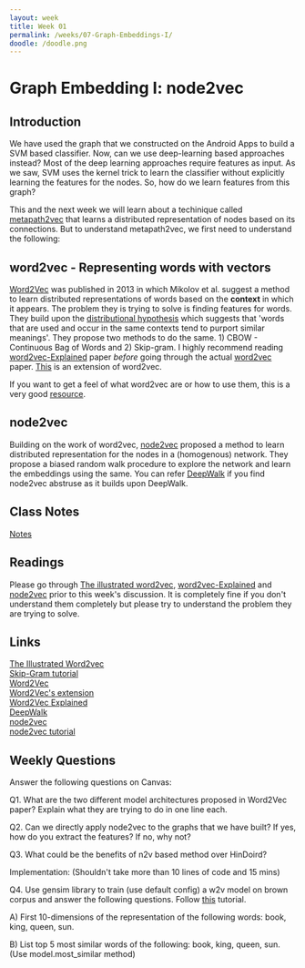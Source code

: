 ```yaml
---
layout: week
title: Week 01
permalink: /weeks/07-Graph-Embeddings-I/
doodle: /doodle.png
---
```


# Graph Embedding I: node2vec

## Introduction

We have used the graph that we constructed on the Android Apps to build a SVM based classifier.
Now, can we use deep-learning based approaches instead?
Most of the deep learning approaches require features as input. As we saw, SVM uses the kernel trick to learn the classifier without explicitly learning the features for the nodes. So, how do we learn features from this graph?

This and the next week we will learn about a techinique called [metapath2vec](https://ericdongyx.github.io/papers/KDD17-dong-chawla-swami-metapath2vec.pdf) that learns a distributed representation of nodes based on its connections. But to understand metapath2vec, we first need to understand the following:

## word2vec - Representing words with vectors

[Word2Vec](https://arxiv.org/pdf/1301.3781.pdf) was published in 2013 in which Mikolov et al. suggest a method to learn distributed representations of words based on the **context** in which it appears. The problem they is trying to solve is finding features for words. They build upon the [distributional hypothesis](https://en.wikipedia.org/wiki/Distributional_semantics) which suggests that 'words that are used and occur in the same contexts tend to purport similar meanings'. They propose two methods to do the same. 1) CBOW - Continuous Bag of Words and 2) Skip-gram. I highly recommend reading [word2vec-Explained](https://arxiv.org/pdf/1402.3722.pdf) paper *before* going through the actual [word2vec](https://arxiv.org/pdf/1301.3781.pdf) paper. [This](https://arxiv.org/pdf/1310.4546.pdf) is an extension of word2vec.

If you want to get a feel of what word2vec are or how to use them, this is a very good [resource](https://gist.github.com/aparrish/2f562e3737544cf29aaf1af30362f469).

## node2vec

Building on the work of word2vec, [node2vec](https://arxiv.org/pdf/1607.00653.pdf) proposed a method to learn distributed representation for the nodes in a (homogenous) network. They propose a biased random walk procedure to explore the network and learn the embeddings using the same. You can refer [DeepWalk](https://arxiv.org/pdf/1403.6652.pdf) if you find node2vec abstruse as it builds upon DeepWalk.

## Class Notes
[Notes](https://github.com/afraenkel/capstone-malware-domain/raw/master/notes/Week7Notes.pdf)

## Readings
Please go through [The illustrated word2vec](http://jalammar.github.io/illustrated-word2vec/), [word2vec-Explained](https://arxiv.org/pdf/1402.3722.pdf) and [node2vec](https://arxiv.org/pdf/1607.00653.pdf) prior to this week's discussion. It is completely fine if you don't understand them completely but please try to understand the problem they are trying to solve.

## Links
[The Illustrated Word2vec](http://jalammar.github.io/illustrated-word2vec/)\
[Skip-Gram tutorial](http://mccormickml.com/2016/04/19/word2vec-tutorial-the-skip-gram-model)\
[Word2Vec](https://arxiv.org/pdf/1301.3781.pdf)\
[Word2Vec's extension](https://papers.nips.cc/paper/5021-distributed-representations-of-words-and-phrases-and-their-compositionality.pdf)\
[Word2Vec Explained](https://arxiv.org/pdf/1402.3722.pdf)\
[DeepWalk](https://arxiv.org/pdf/1403.6652.pdf)\
[node2vec](https://arxiv.org/pdf/1607.00653.pdf)\
[node2vec tutorial](https://towardsdatascience.com/node2vec-embeddings-for-graph-data-32a866340fef)

## Weekly Questions

Answer the following questions on Canvas:

Q1. What are the two different model architectures proposed in Word2Vec paper? Explain what they are trying to do in one line each.

Q2. Can we directly apply node2vec to the graphs that we have built? If yes, how do you extract the features? If no, why not? 

Q3. What could be the benefits of n2v based method over HinDoird?

Implementation: (Shouldn't take more than 10 lines of code and 15 mins)

Q4. Use gensim library to train (use default config) a w2v model on brown corpus and answer the following questions. Follow [this](https://medium.com/@mishra.thedeepak/word2vec-in-minutes-gensim-nlp-python-6940f4e00980) tutorial.

A) First 10-dimensions of the representation of the following words: book, king, queen, sun.

B) List top 5 most similar words of the following: book, king, queen, sun. (Use model.most_similar method)